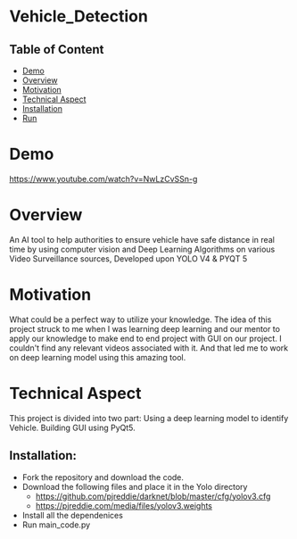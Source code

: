 # Vehicle_Detection

## Table of Content
  * [Demo](#demo)
  * [Overview](#overview)
  * [Motivation](#motivation)
  * [Technical Aspect](#technical-aspect)
  * [Installation](#installation)
  * [Run](#run)

# Demo
https://www.youtube.com/watch?v=NwLzCvSSn-g



# Overview
An AI tool to help authorities to ensure vehicle have safe distance in real time by using computer vision and Deep Learning Algorithms on various Video Surveillance sources, Developed upon YOLO V4 & PYQT 5

# Motivation
What could be a perfect way to utilize your knowledge. The idea of this project struck to me when I was learning deep learning and our mentor to apply our knowledge to make end to end project with GUI on our project. I couldn't find any relevant videos associated with it. And that led me to work on  deep learning model using this amazing tool.

# Technical Aspect 
This project is divided into two part:
  Using a deep learning model to identify Vehicle.
  Building GUI using PyQt5.
  
 
## Installation:
* Fork the repository and download the code.
* Download the following files and place it in the Yolo directory
   - https://github.com/pjreddie/darknet/blob/master/cfg/yolov3.cfg
   - https://pjreddie.com/media/files/yolov3.weights
* Install all the dependenices
* Run main_code.py




